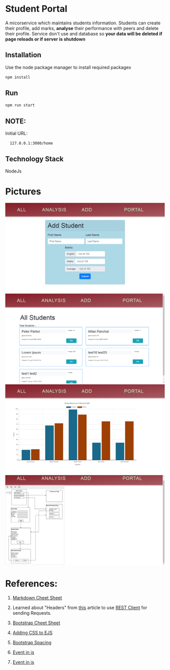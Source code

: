 # Student Portal
A micorservice which maintains students information. Students can create their profile, add marks, **analyse** their performance with peers and delete their profile. Service don't use and database so **your data will be deleted if page reloads or if server is shutdown** 

## Installation

Use the node package manager to install required packagex

```bash
npm install
```

## Run

```bash
npm run start
```

## NOTE:
Initial URL: 
```
  127.0.0.1:3000/home
```

## Technology Stack
NodeJs


# Pictures
![Add Student Page](./public/images/add_student_page.png)
![All Students Page](./public/images/all_students_page.png)
![Analysis Page](./public/images/analysis_page.png)
![Overview Page](./public/images/overview_page.png)

# References:

1. [Markdown Cheet Sheet]('https://github.com/adam-p/markdown-here/wiki/Markdown-Cheatsheet')

2. Learned about "Headers" from [this]('https://www.smashingmagazine.com/2018/01/understanding-using-rest-api/' 'Anatomy of A Request') article to use [REST Client]('https://marketplace.visualstudio.com/items?itemName=humao.rest-client' 'VS Code plugin') for sending Requests.

3. [Bootstrap Cheet Sheet]('https://hackerthemes.com/bootstrap-cheatsheet')

4. [Adding CSS to EJS]('https://stackoverflow.com/questions/18629327/adding-css-file-to-ejs')
5. [Bootstrap Spacing]('https://getbootstrap.com/docs/4.4/utilities/spacing/')
6. [Event in js]('https://www.geeksforgeeks.org/html-oninput-event-attribute/')
7. [Event in js]('https://javascript.info/events-change-input#:~:text=Event%3A%20input,recognition%20to%20dictate%20the%20text.')
